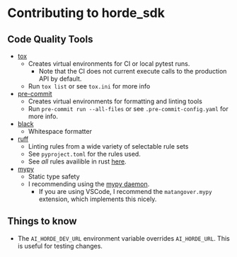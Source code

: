 # Contributing to horde_sdk

## Code Quality Tools

* [tox](https://tox.wiki/)
  - Creates virtual environments for CI or local pytest runs.
    - Note that the CI does not current execute calls to the production API by default.
  - Run `tox list` or see `tox.ini` for more info
* [pre-commit](https://pre-commit.com/)
  - Creates virtual environments for formatting and linting tools
  - Run `pre-commit run --all-files` or see `.pre-commit-config.yaml` for more info.
* [black](https://github.com/psf/black)
  - Whitespace formatter
* [ruff](https://github.com/astral-sh/ruff)
  - Linting rules from a wide variety of selectable rule sets
  - See `pyproject.toml` for the rules used.
  - See *all* rules availible in rust [here](https://beta.ruff.rs/docs/rules/).
* [mypy](https://mypy-lang.org/)
  - Static type safety
  - I recommending using the [mypy daemon](https://mypy.readthedocs.io/en/stable/mypy_daemon.html).
    - If you are using VSCode, I recommend the `matangover.mypy` extension, which implements this nicely.

## Things to know

  * The `AI_HORDE_DEV_URL` environment variable overrides `AI_HORDE_URL`. This is useful for testing changes.
